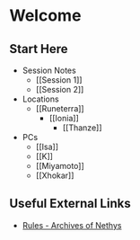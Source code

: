 # Welcome
## Start Here
- Session Notes
	- [[Session 1]]
	- [[Session 2]]
- Locations
	- [[Runeterra]]
		- [[Ionia]]
			- [[Thanze]]
- PCs
	- [[Isa]]
	- [[K]]
	- [[Miyamoto]]
	- [[Xhokar]]
## Useful External Links
- [Rules - Archives of Nethys](https://2e.aonprd.com/)